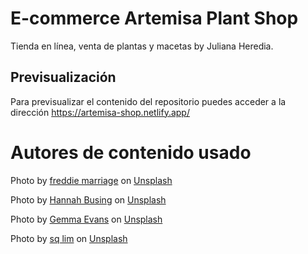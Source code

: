 # E-commerce Artemisa Plant Shop
Tienda en línea, venta de plantas y macetas by Juliana Heredia.

## Previsualización
Para previsualizar el contenido del repositorio puedes acceder a la dirección https://artemisa-shop.netlify.app/

# Autores de contenido usado
Photo by <a href="https://unsplash.com/@fredmarriage?utm_source=unsplash&utm_medium=referral&utm_content=creditCopyText">freddie marriage</a> on <a href="https://unsplash.com/?utm_source=unsplash&utm_medium=referral&utm_content=creditCopyText">Unsplash</a>

Photo by <a href="https://unsplash.com/@hannahbusing?utm_source=unsplash&utm_medium=referral&utm_content=creditCopyText">Hannah Busing</a> on <a href="https://unsplash.com/?utm_source=unsplash&utm_medium=referral&utm_content=creditCopyText">Unsplash</a>

Photo by <a href="https://unsplash.com/@stayandroam?utm_source=unsplash&utm_medium=referral&utm_content=creditCopyText">Gemma Evans</a> on <a href="https://unsplash.com/?utm_source=unsplash&utm_medium=referral&utm_content=creditCopyText">Unsplash</a>
  
Photo by <a href="https://unsplash.com/@sql?utm_source=unsplash&utm_medium=referral&utm_content=creditCopyText">sq lim</a> on <a href="https://unsplash.com/?utm_source=unsplash&utm_medium=referral&utm_content=creditCopyText">Unsplash</a>
  